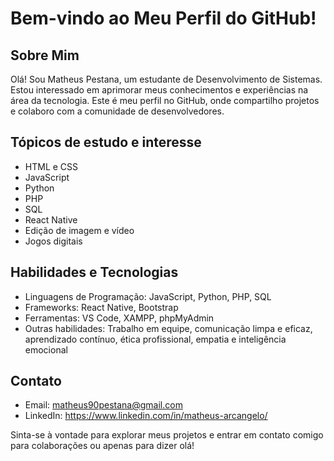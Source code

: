 # Bem-vindo ao Meu Perfil do GitHub!

## Sobre Mim
Olá! Sou Matheus Pestana, um estudante de Desenvolvimento de Sistemas. Estou interessado em aprimorar meus conhecimentos e experiências na área da tecnologia. Este é meu perfil no GitHub, onde compartilho projetos e colaboro com a comunidade de desenvolvedores.

## Tópicos de estudo e interesse

- HTML e CSS
- JavaScript
- Python
- PHP
- SQL
- React Native
- Edição de imagem e vídeo
- Jogos digitais

## Habilidades e Tecnologias
- Linguagens de Programação: JavaScript, Python, PHP, SQL
- Frameworks: React Native, Bootstrap
- Ferramentas: VS Code, XAMPP, phpMyAdmin
- Outras habilidades: Trabalho em equipe, comunicação limpa e eficaz, aprendizado contínuo, ética profissional, empatia e inteligência emocional

## Contato
- Email: matheus90pestana@gmail.com
- LinkedIn: https://www.linkedin.com/in/matheus-arcangelo/

Sinta-se à vontade para explorar meus projetos e entrar em contato comigo para colaborações ou apenas para dizer olá!
